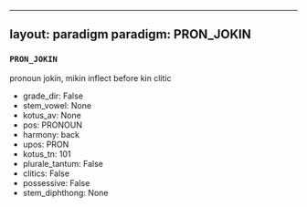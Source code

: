 
---
layout: paradigm
paradigm: PRON_JOKIN
---
### ` PRON_JOKIN `

pronoun jokin, mikin inflect before kin clitic
* grade_dir: False
* stem_vowel: None
* kotus_av: None
* pos: PRONOUN
* harmony: back
* upos: PRON
* kotus_tn: 101
* plurale_tantum: False
* clitics: False
* possessive: False
* stem_diphthong: None
